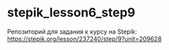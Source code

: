 # stepik_lesson6_step9
Репозиторий для задания к курсу на Stepik: https://stepik.org/lesson/237240/step/9?unit=209628
